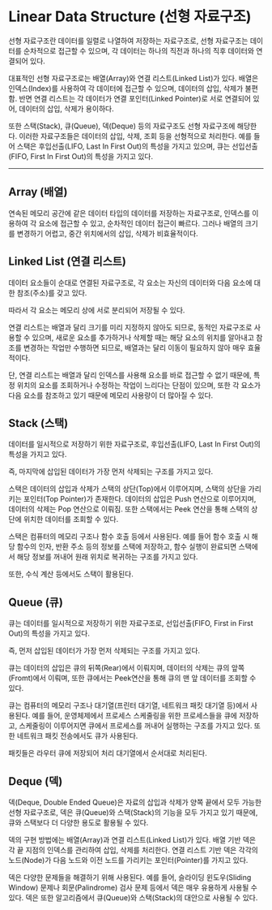 # Linear Data Structure (선형 자료구조)

선형 자료구조란 데이터를 일렬로 나열하여 저장하는 자료구조로, 선형 자료구조는 데이터를 순차적으로 접근할 수 있으며, 각 데이터는 하나의 직전과 하나의 직후 데이터와 연결되어 있다.

대표적인 선형 자료구조로는 배열(Array)와 연결 리스트(Linked List)가 있다. 배열은 인덱스(Index)를 사용하여 각 데이터에 접근할 수 있으며, 데이터의 삽입, 삭제가 불편함. 반면 연결 리스트는 각 데이터가 연결 포인터(Linked Pointer)로 서로 연결되어 있어, 데이터의 삽입, 삭제가 용이하다.

또한 스택(Stack), 큐(Queue), 덱(Deque) 등의 자료구조도 선형 자료구조에 해당한다. 이러한 자료구조들은 데이터의 삽입, 삭제, 조회 등을 선형적으로 처리한다. 예를 들어 스택은 후입선출(LIFO, Last In First Out)의 특성을 가지고 있으며, 큐는 선입선출 (FIFO, First In First Out)의 특성을 가지고 있다.

---

## Array (배열)

연속된 메모리 공간에 같은 데이터 타입의 데이터를 저장하는 자료구조로, 인덱스를 이용하여 각 요소에 접근할 수 있고, 순차적인 데이터 접근이 빠르다. 그러나 배열의 크기를 변경하기 어렵고, 중간 위치에서의 삽입, 삭제가 비효율적이다.

## Linked List (연결 리스트)

데이터 요소들이 순대로 연결된 자료구조로, 각 요소는 자신의 데이터와 다음 요소에 대한 참조(주소)를 갖고 있다.

따라서 각 요소는 메모리 상에 서로 분리되어 저장될 수 있다.

연결 리스트는 배열과 달리 크기를 미리 지정하지 않아도 되므로, 동적인 자료구조로 사용할 수 있으며, 새로운 요소를 추가하거나 삭제할 때는 해당 요소의 위치를 알아내고 참조를 변경하는 작업만 수행하면 되므로, 배열과는 달리 이동이 필요하지 않아 매우 효율적이다.

단, 연결 리스트는 배열과 달리 인덱스를 사용해 요소를 바로 접근할 수 없기 때문에, 특정 위치의 요소를 조회하거나 수정하는 작업이 느리다는 단점이 있으며, 또한 각 요소가 다음 요소를 참조하고 있기 때문에 메모리 사용량이 더 많아질 수 있다.

## Stack (스택)

데이터를 일시적으로 저장하기 위한 자료구조로, 후입선출(LIFO, Last In First Out)의 특성을 가지고 있다.

즉, 마지막에 삽입된 데이터가 가장 먼저 삭제되는 구조를 가지고 있다.

스택은 데이터의 삽입과 삭제가 스택의 상단(Top)에서 이루어지며, 스택의 상단을 가리키는 포인터(Top Pointer)가 존재한다. 데이터의 삽입은 Push 연산으로 이루어지며, 데이터의 삭제는 Pop 연산으로 이뤄짐. 또한 스택에서는 Peek 연산을 통해 스택의 상단에 위치한 데이터를 조회할 수 있다.

스택은 컴퓨터의 메모리 구조나 함수 호출 등에서 사용된다. 예를 들어 함수 호출 시 해당 함수의 인자, 반환 주소 등의 정보를 스택에 저장하고, 함수 실행이 완료되면 스택에서 해당 정보를 꺼내어 원래 위치로 복귀하는 구조를 가지고 있다.

또한, 수식 계산 등에서도 스택이 활용된다.

## Queue (큐)

큐는 데이터를 일시적으로 저장하기 위한 자료구조로, 선입선출(FIFO, First in First Out)의 특성을 가지고 있다.

즉, 먼저 삽입된 데이터가 가장 먼저 삭제되는 구조를 가지고 있다.

큐는 데이터의 삽입은 큐의 뒤쪽(Rear)에서 이뤄지며, 데이터의 삭제는 큐의 앞쪽(Fromt)에서 이뤄며, 또한 큐에서는 Peek연산을 통해 큐의 맨 앞 데이터를 조회할 수 있다.

큐는 컴퓨터의 메모리 구조나 대기열(프린터 대기열, 네트워크 패킷 대기열 등)에서 사용된다. 예를 들어, 운영체제에서 프로세스 스케줄링을 위한 프로세스들을 큐에 저장하고, 스케줄링이 이루어지면 큐에서 프로세스를 꺼내어 실행하는 구조를 가지고 있다. 또한 네트워크 패킷 전송에서도 큐가 사용된다.

패킷들은 라우터 큐에 저장되어 처리 대기열에서 순서대로 처리된다.

## Deque (덱)

덱(Deque, Double Ended Queue)은 자료의 삽입과 삭제가 양쪽 끝에서 모두 가능한 선형 자료구조로, 덱은 큐(Queue)와 스택(Stack)의 기능을 모두 가지고 있기 때문에, 큐와 스택보다 더 다양한 용도로 활용될 수 있다.

덱의 구현 방법에는 배열(Array)과 연결 리스트(Linked List)가 있다. 배열 기반 덱은 각 끝 지점의 인덱스를 관리하여 삽입, 삭제를 처리한다. 연결 리스트 기반 덱은 각각의 노드(Node)가 다음 노드와 이전 노드를 가리키는 포인터(Pointer)를 가지고 있다.

덱은 다양한 문제들을 해결하기 위해 사용된다. 예를 들어, 슬라이딩 윈도우(Sliding Window) 문제나 회문(Palindrome) 검사 문제 등에서 덱은 매우 유용하게 사용될 수 있다. 덱은 또한 알고리즘에서 큐(Queue)와 스택(Stack)의 대안으로 사용될 수 있다.
